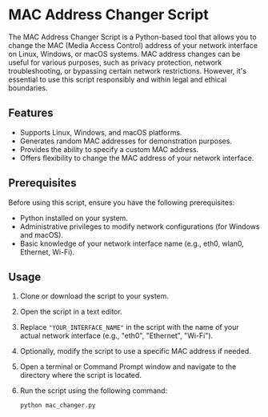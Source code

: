 # MAC Address Changer Script

The MAC Address Changer Script is a Python-based tool that allows you to change the MAC (Media Access Control) address of your network interface on Linux, Windows, or macOS systems. MAC address changes can be useful for various purposes, such as privacy protection, network troubleshooting, or bypassing certain network restrictions. However, it's essential to use this script responsibly and within legal and ethical boundaries.

## Features

- Supports Linux, Windows, and macOS platforms.
- Generates random MAC addresses for demonstration purposes.
- Provides the ability to specify a custom MAC address.
- Offers flexibility to change the MAC address of your network interface.

## Prerequisites

Before using this script, ensure you have the following prerequisites:

- Python installed on your system.
- Administrative privileges to modify network configurations (for Windows and macOS).
- Basic knowledge of your network interface name (e.g., eth0, wlan0, Ethernet, Wi-Fi).

## Usage

1. Clone or download the script to your system.
2. Open the script in a text editor.

3. Replace `"YOUR_INTERFACE_NAME"` in the script with the name of your actual network interface (e.g., "eth0", "Ethernet", "Wi-Fi").

4. Optionally, modify the script to use a specific MAC address if needed.

5. Open a terminal or Command Prompt window and navigate to the directory where the script is located.

6. Run the script using the following command:

   ```bash
   python mac_changer.py
